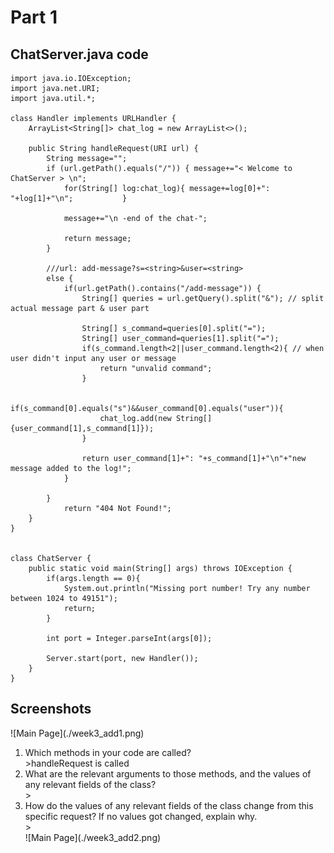 <h1> Part 1</h1>
<h2> ChatServer.java code</h2>
  
```
import java.io.IOException;
import java.net.URI;
import java.util.*;

class Handler implements URLHandler {
    ArrayList<String[]> chat_log = new ArrayList<>();

    public String handleRequest(URI url) {
        String message="";
        if (url.getPath().equals("/")) { message+="< Welcome to ChatServer > \n"; 
            for(String[] log:chat_log){ message+=log[0]+": "+log[1]+"\n";           }

            message+="\n -end of the chat-";

            return message;
        }

        ///url: add-message?s=<string>&user=<string>
        else {
            if(url.getPath().contains("/add-message")) {
                String[] queries = url.getQuery().split("&"); // split actual message part & user part

                String[] s_command=queries[0].split("=");
                String[] user_command=queries[1].split("=");
                if(s_command.length<2||user_command.length<2){ // when user didn't input any user or message
                    return "unvalid command";
                }

                if(s_command[0].equals("s")&&user_command[0].equals("user")){
                    chat_log.add(new String[]{user_command[1],s_command[1]});
                }

                return user_command[1]+": "+s_command[1]+"\n"+"new message added to the log!";
            }

        }
            return "404 Not Found!";
    }
}


class ChatServer {
    public static void main(String[] args) throws IOException {
        if(args.length == 0){
            System.out.println("Missing port number! Try any number between 1024 to 49151");
            return;
        }

        int port = Integer.parseInt(args[0]);

        Server.start(port, new Handler());
    }
}

```

<h2>Screenshots</h2>
  ![Main Page](./week3_add1.png)
  <p>
    <ol>
      <li> Which methods in your code are called?
      <br> >handleRequest is called</li>
      <li> What are the relevant arguments to those methods, and the values of any relevant fields of the class?
      <br> > </li>
      <li> How do the values of any relevant fields of the class change from this specific request? If no values got changed, explain why.
      <br> > </li>
  ![Main Page](./week3_add2.png)
